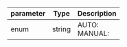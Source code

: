 | parameter | Type | Description |
| ----------- | ----------- |----------- |
| enum  |  string  | AUTO: <br/>MANUAL:   |